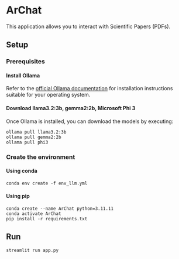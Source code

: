 # ArChat

This application allows you to interact with Scientific Papers (PDFs).

## Setup

### Prerequisites

#### Install Ollama  

Refer to the [official Ollama documentation](https://ollama.com/) for installation instructions suitable for your operating system.

#### Download llama3.2:3b, gemma2:2b, Microsoft Phi 3 

Once Ollama is installed, you can download the models by executing:

```
ollama pull llama3.2:3b
ollama pull gemma2:2b
ollama pull phi3
```

### Create the environment

#### Using conda

```
conda env create -f env_llm.yml
```

#### Using pip

```
conda create --name ArChat python=3.11.11
conda activate ArChat
pip install -r requirements.txt
```

## Run

```
streamlit run app.py
```